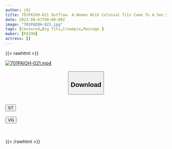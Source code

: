 ```yaml
---
author: j91
title: 701PAIOH-021 Outflow. A Woman With Colossal Tits Came To A Sex Shop For Women With A Monitor Discount, She Was Made To Melt Her Mind And Body By The Therapist, Begged For A Production, And Finally Got A Creampie, The Whole Story 2
date: 2023-08-07T00:00:00Z
image: "701PAIOH-021.jpg"
tags: [Censored,Big Tits,Creampie,Massage ]
maker: [PAIOH]
actress: []
---
```



{{< rawhtml >}}

<div class="video" data-videoid="A4lQZb8gGVtXqKq">
    <a href="javascript:;">
        <img src="https://my.j91.asia/posts/701PAIOH-021/701PAIOH-021.jpg" width="WIDTH" height="HEIGHT" alt="701PAIOH-021.mp4" loading="lazy">
    </a>
</div>

<script type="text/javascript" src="https://j91.asia/asset/on-demand-st.js"></script>

<br>
  <link rel="stylesheet" href="https://j91.asia/asset/bs5.css">
  
  <center>
  <button class="btn btn-primary" type="button" data-bs-toggle="collapse" data-bs-target=".multi-collapse" aria-expanded="false" aria-controls="multiCollapseExample1 multiCollapseExample2"><h2>Download</h2></button></center>
</p>
<div class="row">
  <div class="col">
    <div class="collapse multi-collapse" id="multiCollapseExample1">
      <div class="card card-body">
	      	      <br>
<div class="buttons">  
<a href="https://streamtape.to/v/A4lQZb8gGVtXqKq"><button class="btn-hover color-3"><i class="fa fa-download"></i> ST</button></a></div>
    </div>
  </div>
</div>
  <div class="col">
    <div class="collapse multi-collapse" id="multiCollapseExample2">
      <div class="card card-body">
	      <br>
<div class="buttons">
    <a href="https://vgembed.com/v/k3gG5qowKAE1N2b"><button class="btn-hover color-9"><i class="fa fa-download"></i> VG</button></a></div>
<br><br>
      </div>
    </div>
  </div>
</div>

{{< /rawhtml >}}
